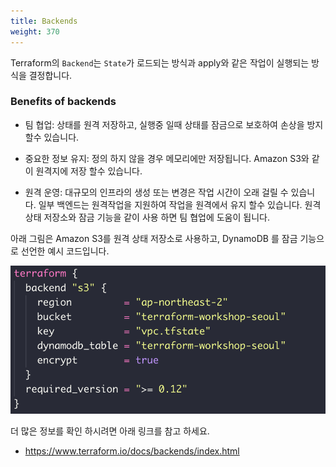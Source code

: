 ```yaml
---
title: Backends
weight: 370
---
```


Terraform의 `Backend`는 `State`가 로드되는 방식과 apply와 같은 작업이 실행되는 방식을 결정합니다.

### Benefits of backends

* 팀 협업: 상태를 원격 저장하고, 실행중 일때 상태를 잠금으로 보호하여 손상을 방지 할수 있습니다.

* 중요한 정보 유지: 정의 하지 않을 경우 메모리에만 저장됩니다. Amazon S3와 같이 원격지에 저장 할수 있습니다.

* 원격 운영: 대규모의 인프라의 생성 또는 변경은 작업 시간이 오래 걸릴 수 있습니다. 일부 백엔드는 원격작업을 지원하여 작업을 원격에서 유지 할수 있습니다. 원격 상태 저장소와 잠금 기능을 같이 사용 하면 팀 협업에 도움이 됩니다.

아래 그림은 Amazon S3를 원격 상태 저장소로 사용하고, DynamoDB 를 잠금 기능으로 선언한 예시 코드입니다.

![Backends](../../terraform/images/backends.png)

더 많은 정보를 확인 하시려면 아래 링크를 참고 하세요.

* https://www.terraform.io/docs/backends/index.html
